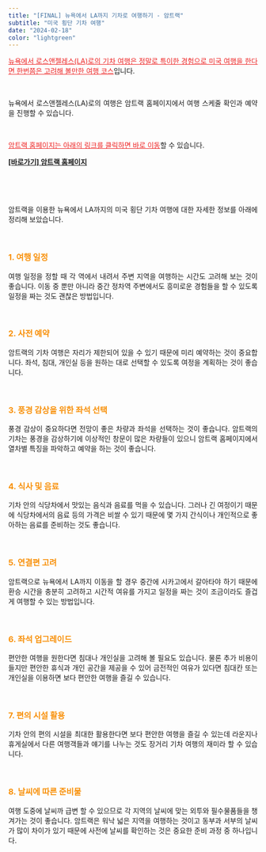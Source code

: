 ```yaml
---
title: "[FINAL] 뉴욕에서 LA까지 기차로 여행하기 - 암트랙"
subtitle: "미국 횡단 기차 여행"
date: "2024-02-18"
color: "lightgreen"
---
```



<p style="text-align: justify;" data-ke-size="size16"><span style="color: #ee2323;"><u>뉴욕에서 로스앤젤레스(LA)로의 기차 여행은 정말로 특이한 경험으로 미국 여행을 한다면 한번쯤은 고려해 볼만한 여행 코스</u></span>입니다.</p>
<p><br /></p>
<p style="text-align: justify;" data-ke-size="size16"></p>
<p style="text-align: justify;" data-ke-size="size16">뉴욕에서 로스앤젤레스(LA)로의 여행은 암트랙 홈페이지에서 여행 스케줄 확인과 예약을 진행할 수 있습니다.</p>
<p><br /></p>
<p style="text-align: justify;" data-ke-size="size16"></p>
<p style="text-align: justify;" data-ke-size="size16"><span style="color: #ee2323;"><u>암트랙 홈페이지는 아래의 링크를 클릭하면 바로 이동</u></span>할 수 있습니다.</p>
<p style="text-align: justify;" data-ke-size="size16"></p>
<p style="text-align: justify;" data-ke-size="size16"><b><a href="https://www.amtrak.com/home">[바로가기] 암트랙 홈페이지</a></b></p>
<p style="text-align: justify;" data-ke-size="size16"></p>
<p style="text-align: justify;" data-ke-size="size16"></p>

<p><br /></p>
<p><br /></p>
<p style="text-align: justify;" data-ke-size="size16">암트랙을 이용한 뉴욕에서 LA까지의 미국 횡단 기차 여행에 대한 자세한 정보를 아래에 정리해 보았습니다.</p>
<p><br /></p>
<p style="text-align: justify;" data-ke-size="size16"></p>
<h3 style="text-align: justify;" data-ke-size="size23"><span style="color: #f89009;"><b>1. 여행 일정</b></span></h3>
<p style="text-align: justify;" data-ke-size="size16">여행 일정을 정할 때 각 역에서 내려서 주변 지역을 여행하는 시간도 고려해 보는 것이 좋습니다. 이동 중 뿐만 아니라 중간 정차역 주변에서도 흥미로운 경험들을 할 수 있도록 일정을 짜는 것도 괜찮은 방법입니다.</p>
<p><br /></p>
<p style="text-align: justify;" data-ke-size="size16"></p>
<h3 style="text-align: justify;" data-ke-size="size23"><span style="color: #f89009;"><b>2. 사전 예약</b></span></h3>
<p style="text-align: justify;" data-ke-size="size16">암트랙의 기차 여행은 자리가 제한되어 있을 수 있기 때문에 미리 예약하는 것이 중요합니다. 좌석, 침대, 개인실 등을 원하는 대로 선택할 수 있도록 여정을 계획하는 것이 좋습니다.</p>
<p><br /></p>
<p style="text-align: justify;" data-ke-size="size16"></p>
<h3 style="text-align: justify;" data-ke-size="size23"><span style="color: #f89009;"><b>3. 풍경 감상을 위한 좌석 선택</b></span></h3>
<p style="text-align: justify;" data-ke-size="size16">풍경 감상이 중요하다면 전망이 좋은 차량과 좌석을 선택하는 것이 좋습니다. 암트랙의 기차는 풍경을 감상하기에 이상적인 창문이 많은 차량들이 있으니 암트랙 홈페이지에서 열차별 특징을 파악하고 예약을 하는 것이 좋습니다.</p>
<p><br /></p>
<p style="text-align: justify;" data-ke-size="size16"></p>
<h3 style="text-align: justify;" data-ke-size="size23"><span style="color: #f89009;"><b>4. 식사 및 음료</b></span></h3>
<p style="text-align: justify;" data-ke-size="size16">기차 안의 식당차에서 맛있는 음식과 음료를 먹을 수 있습니다. 그러나 긴 여정이기 때문에 식당차에서의 음료 등의 가격은 비쌀 수 있기 때문에 몇 가지 간식이나 개인적으로 좋아하는 음료를 준비하는 것도 좋습니다.</p>
<p><br /></p>
<p style="text-align: justify;" data-ke-size="size16"></p>
<h3 style="text-align: justify;" data-ke-size="size23"><span style="color: #f89009;"><b>5. 연결편 고려</b></span></h3>
<p style="text-align: justify;" data-ke-size="size16">암트랙으로 뉴욕에서 LA까지 이동을 할 경우 중간에 시카고에서 갈아타야 하기 때문에 환승 시간을 충분히 고려하고 시간적 여유를 가지고 일정을 짜는 것이 조금이라도 즐겁게 여행할 수 있는 방법입니다.</p>
<p><br /></p>
<p style="text-align: justify;" data-ke-size="size16"></p>
<h3 style="text-align: justify;" data-ke-size="size23"><span style="color: #f89009;"><b>6. 좌석 업그레이드</b></span></h3>
<p style="text-align: justify;" data-ke-size="size16">편안한 여행을 원한다면 침대나 개인실을 고려해 볼 필요도 있습니다. 물론 추가 비용이 들지만 편안한 휴식과 개인 공간을 제공을 수 있어 금전적인 여유가 있다면 침대칸 또는 개인실을 이용하면 보다 편안한 여행을 즐길 수 있습니다.</p>
<p><br /></p>
<p style="text-align: justify;" data-ke-size="size16"></p>
<h3 style="text-align: justify;" data-ke-size="size23"><span style="color: #f89009;"><b>7. 편의 시설 활용</b></span></h3>
<p style="text-align: justify;" data-ke-size="size16">기차 안의 편의 시설을 최대한 활용한다면 보다 편안한 여행을 즐길 수 있는데 라운지나 휴게실에서 다른 여행객들과 얘기를 나누는 것도 장거리 기차 여행의 재미라 할 수 있습니다.</p>
<p><br /></p>
<p style="text-align: justify;" data-ke-size="size16"></p>
<h3 style="text-align: justify;" data-ke-size="size23"><span style="color: #f89009;"><b>8. 날씨에 따른 준비물</b></span></h3>
<p style="text-align: justify;" data-ke-size="size16">여행 도중에 날씨까 급변 할 수 있으므로 각 지역의 날씨에 맞는 외투와 필수물품들을 챙겨가는 것이 좋습니다. 암트랙은 워낙 넓은 지역을 여행하는 것이고 동부과 서부의 날씨가 많이 차이가 있기 때문에 사전에 날씨를 확인하는 것은 중요한 준비 과정 중 하나입니다.</p>
<p><br /></p>